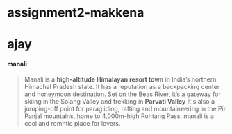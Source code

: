 # assignment2-makkena
# ajay
#### manali

>Manali is a **high-altitude Himalayan resort town** in India’s northern Himachal Pradesh state. It has a reputation as a backpacking center and honeymoon destination.
 Set on the Beas River, it’s a gateway for skiing in the Solang Valley and trekking in **Parvati Valley** It's also a jumping-off point for paragliding, rafting and mountaineering in the Pir Panjal mountains, home to 4,000m-high Rohtang Pass. manali is a cool and romntic place for lovers.